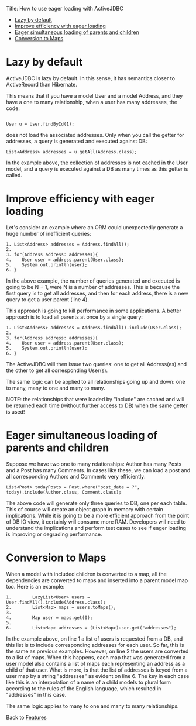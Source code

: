 Title: How to use eager loading with ActiveJDBC

-   [Lazy by default](#Lazy_by_default)
-   [Improve efficiency with eager loading](#Improve_efficiency_with_eager_loading)
-   [Eager simultaneous loading of parents and children](#Eager_simultaneous_loading_of_parents_and_children)
-   [Conversion to Maps](#Conversion_to_Maps)

Lazy by default
===============

ActiveJDBC is lazy by default. In this sense, it has semantics closer to ActiveRecord than Hibernate.

This means that if you have a model User and a model Address, and they have a one to many relationship, when a user has many addresses, the code:

~~~~ {.prettyprint}

User u = User.findById(1);
~~~~

does not load the associated addresses. Only when you call the getter for addresses, a query is generated and executed against DB:

~~~~ {.prettyprint}
List<Address> addresses = u.getAll(Address.class);
~~~~

In the example above, the collection of addresses is not cached in the User model, and a query is executed against a DB as many times as this getter is called.

Improve efficiency with eager loading
=====================================

Let's consider an example where an ORM could unexpectedly generate a huge number of inefficient queries:

~~~~ {.prettyprint}
1. List<Address> addresses = Address.findAll();
2. 
3. for(Address address: addresses){
4.    User user = address.parent(User.class);
5.    System.out.println(user);
6. }
~~~~

In the above example, the number of queries generated and executed is going to be N + 1, were N is a number of addresses. This is because the first query is to get all addresses, and then for each address, there is a new query to get a user parent (line 4).

This approach is going to kill performance in some applications. A better approach is to load all parents at once by a single query:

~~~~ {.prettyprint}
1. List<Address> addresses = Address.findAll().include(User.class);
2. 
3. for(Address address: addresses){
4.    User user = address.parent(User.class);
5.    System.out.println(user);
6. }
~~~~

The ActiveJDBC will then issue two queries: one to get all Address(es) and the other to get all corresponding User(s).

The same logic can be applied to all relationships going up and down: one to many, many to one and many to many.

NOTE: the relationships that were loaded by "include" are cached and will be returned each time (without further access to DB) when the same getter is used!

Eager simultaneous loading of parents and children
==================================================

Suppose we have two one to many relationships: Author has many Posts and a Post has many Comments. In cases like these, we can load a post and all corresponding Authors and Comments very efficiently:

~~~~ {.prettyprint}
List<Post> todayPosts = Post.where("post_date = ?", today).include(Author.class, Comment.class);
~~~~

The above code will generate only three queries to DB, one per each table. This of course will create an object graph in memory with certain implications. While it is going to be a more efficient approach from the point of DB IO view, it certainly will consume more RAM. Developers will need to understand the implications and perform test cases to see if eager loading is improving or degrading performance.

Conversion to Maps
==================

When a model with included children is converted to a map, all the dependencies are converted to maps and inserted into a parent model map too. Here is an example:

~~~~ {.prettyprint}
1.        LazyList<User> users = User.findAll().include(Address.class);
2.        List<Map> maps = users.toMaps();
3. 
4.        Map user = maps.get(0);
5. 
6.        List<Map> addresses = (List<Map>)user.get("addresses");
~~~~

In the example above, on line 1 a list of users is requested from a DB, and this list is to include corresponding addresses for each user. So far, this is the same as previous examples. However, on line 2 the users are converted to a list of maps. When this happens, each map that was generated from a user model also contains a list of maps each representing an address as a child of that user. What is more, is that the list of addresses is keyed from a user map by a string "addresses" as evident on line 6. The key in each case like this is an interpolation of a name of a child models to plural form according to the rules of the English language, which resulted in "addresses" in this case.

The same logic applies to many to one and many to many relationships.

Back to [Features](Features)
